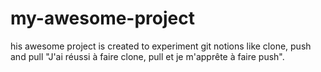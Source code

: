 # my-awesome-project
his awesome project is created to experiment git notions like clone, push and pull
"J'ai réussi à faire clone, pull et je m'apprête à faire push".
